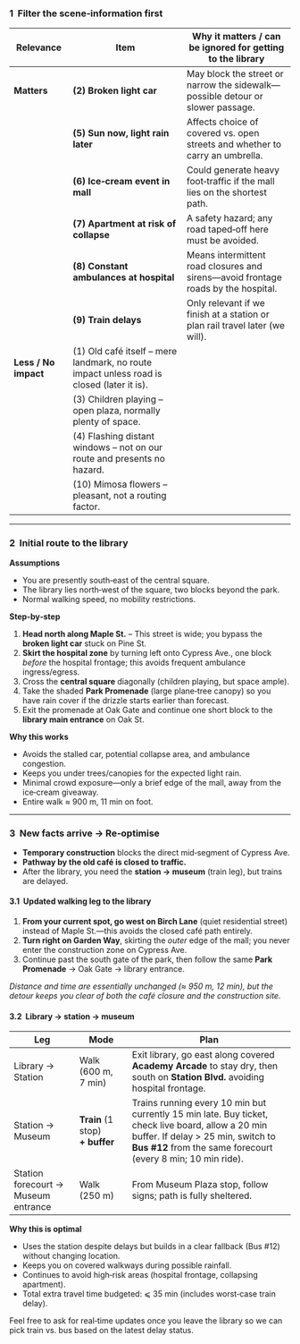 ### 1  Filter the scene‑information first  

| Relevance | Item | Why it matters / can be ignored for getting to the library |
|-----------|------|------------------------------------------------------------|
| **Matters** | **(2) Broken light car** | May block the street or narrow the sidewalk—possible detour or slower passage. |
| | **(5) Sun now, light rain later** | Affects choice of covered vs. open streets and whether to carry an umbrella. |
| | **(6) Ice‑cream event in mall** | Could generate heavy foot‑traffic if the mall lies on the shortest path. |
| | **(7) Apartment at risk of collapse** | A safety hazard; any road taped‑off here must be avoided. |
| | **(8) Constant ambulances at hospital** | Means intermittent road closures and sirens—avoid frontage roads by the hospital. |
| | **(9) Train delays** | Only relevant if we finish at a station or plan rail travel later (we will). |
| **Less / No impact** | (1) Old café itself – mere landmark, no route impact unless road is closed (later it is). |
| | (3) Children playing – open plaza, normally plenty of space. |
| | (4) Flashing distant windows – not on our route and presents no hazard. |
| | (10) Mimosa flowers – pleasant, not a routing factor. |

---

### 2  Initial route to the library  

**Assumptions**

* You are presently south‑east of the central square.  
* The library lies north‑west of the square, two blocks beyond the park.  
* Normal walking speed, no mobility restrictions.

**Step‑by‑step**

1. **Head north along Maple St.** – This street is wide; you bypass the **broken light car** stuck on Pine St.  
2. **Skirt the hospital zone** by turning left onto Cypress Ave., one block *before* the hospital frontage; this avoids frequent ambulance ingress/egress.  
3. Cross the **central square** diagonally (children playing, but space ample).  
4. Take the shaded **Park Promenade** (large plane‑tree canopy) so you have rain cover if the drizzle starts earlier than forecast.  
5. Exit the promenade at Oak Gate and continue one short block to the **library main entrance** on Oak St.

**Why this works**

* Avoids the stalled car, potential collapse area, and ambulance congestion.  
* Keeps you under trees/canopies for the expected light rain.  
* Minimal crowd exposure—only a brief edge of the mall, away from the ice‑cream giveaway.  
* Entire walk ≈ 900 m, 11 min on foot.

---

### 3  New facts arrive → Re‑optimise

* **Temporary construction** blocks the direct mid‑segment of Cypress Ave.  
* **Pathway by the old café is closed to traffic.**  
* After the library, you need the **station → museum** (train leg), but trains are delayed.

#### 3.1  Updated walking leg to the library

1. **From your current spot, go west on Birch Lane** (quiet residential street) instead of Maple St.—this avoids the closed café path entirely.  
2. **Turn right on Garden Way**, skirting the *outer* edge of the mall; you never enter the construction zone on Cypress Ave.  
3. Continue past the south gate of the park, then follow the same **Park Promenade** → Oak Gate → library entrance.

*Distance and time are essentially unchanged (≈ 950 m, 12 min), but the detour keeps you clear of both the café closure and the construction site.*

#### 3.2  Library → station → museum

| Leg | Mode | Plan |
|-----|------|------|
| Library → Station | Walk (600 m, 7 min) | Exit library, go east along covered **Academy Arcade** to stay dry, then south on **Station Blvd.** avoiding hospital frontage. |
| Station → Museum | **Train** (1 stop) **+ buffer** | Trains running every 10 min but currently 15 min late. Buy ticket, check live board, allow a 20 min buffer. If delay > 25 min, switch to **Bus #12** from the same forecourt (every 8 min; 10 min ride). |
| Station forecourt → Museum entrance | Walk (250 m) | From Museum Plaza stop, follow signs; path is fully sheltered. |

**Why this is optimal**

* Uses the station despite delays but builds in a clear fallback (Bus #12) without changing location.  
* Keeps you on covered walkways during possible rainfall.  
* Continues to avoid high‑risk areas (hospital frontage, collapsing apartment).  
* Total extra travel time budgeted: ⩽ 35 min (includes worst‑case train delay).  

Feel free to ask for real‑time updates once you leave the library so we can pick train vs. bus based on the latest delay status.